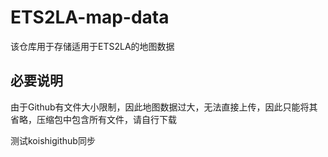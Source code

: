 # ETS2LA-map-data
该仓库用于存储适用于ETS2LA的地图数据

## 必要说明
由于Github有文件大小限制，因此地图数据过大，无法直接上传，因此只能将其省略，压缩包中包含所有文件，请自行下载

测试koishigithub同步